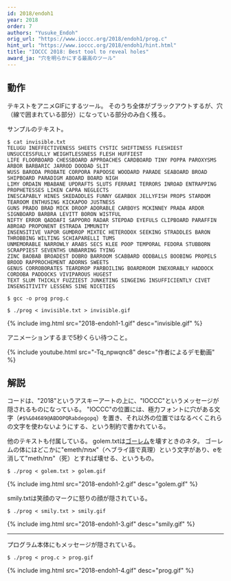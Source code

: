 ```yaml
---
id: 2018/endoh1
year: 2018
order: 7
authors: "Yusuke_Endoh"
orig_url: "https://www.ioccc.org/2018/endoh1/prog.c"
hint_url: "https://www.ioccc.org/2018/endoh1/hint.html"
title: "IOCCC 2018: Best tool to reveal holes"
award_ja: "穴を明らかにする最高のツール"
---
```


## 動作

テキストをアニメGIFにするツール。
そのうち全体がブラックアウトするが、穴（線で囲まれている部分）になっている部分のみ白く残る。

サンプルのテキスト。

```
$ cat invisible.txt
TELUGU INEFFECTIVENESS SHEETS CYSTIC SHIFTINESS FLESHIEST UNSUCCESSFULLY WEIGHTLESSNESS FLESH HUFFIEST
LIFE FLOORBOARD CHESSBOARD APPROACHES CARDBOARD TINY POPPA PAROXYSMS ARBOR BARBARIC JARROD DOODAD SLIT
WUSS BARODA PROBATE CORPORA PAPOOSE WOODARD PARADE SEABOARD BROAD SHIPBOARD PARADIGM ABOARD BOARD NIGH
LIMY ORDAIN MBABANE UPDRAFTS SLUTS FERRARI TERRORS INROAD ENTRAPPING PROPHETESSES LIKEN CAPRA NEGLECTS
INESCAPABLY HINES SKEDADDLES FUNNY GEARBOX JELLYFISH PROPS STARDOM TEAROOM ENTHUSING KICKAPOO JUSTNESS
GUNS PRADO BRAD MICK DROOP ADORABLE CARBOYS MCKINNEY PRADA ARDOR SIGNBOARD BARBRA LEVITT BORON WISTFUL
NIFTY ERROR QADDAFI SAPPORO RADAR STEPDAD EYEFULS CLIPBOARD PARAFFIN ABROAD PROPONENT ESTRADA IMMUNITY
INSENSITIVE VAPOR GUMDROP MIXTEC HETERODOX SEEKING STRADDLES BARON THROBBING WILTING SCHIAPARELLI TUMS
UNMEMORABLE NARROWLY ARABS SECS KLEE POOP TEMPORAL FEDORA STUBBORN SCRAPPIEST SEVENTHS UNBARRING TYING
ZINC BAOBAB BROADEST DOBRO BARROOM SCABBARD ODDBALLS BOOBING PROPELS BROOD RAPPROCHEMENT ADORNS SWEETS
GENUS CORROBORATES TEARDROP PARBOILING BOARDROOM INEXORABLY HADDOCK CORDOBA PADDOCKS VIVIPAROUS HUGEST
TEXT SLUM THICKLY FUZZIEST JUNKETING SINGEING INSUFFICIENTLY CIVET INSENSITIVITY LESSENS SINE NICETIES

$ gcc -o prog prog.c

$ ./prog < invisible.txt > invisible.gif
```

{% include img.html src="2018-endoh1-1.gif" desc="invisible.gif" %}

アニメーションするまで5秒くらい待つこと。

{% include youtube.html src="-Tq_npwqnc8" desc="作者によるデモ動画" %}

## 解説

コードは、"2018"というアスキーアートの上に、"IOCCC"というメッセージが隠されるものになっている。
"IOCCC"の位置には、極力フォントに穴がある文字（`#$%&04689@ABDOPQRabdegopq`）を置き、それ以外の位置ではなるべくこれらの文字を使わないようにする、という制約で書かれている。

他のテキストも付属している。
golem.txtは[ゴーレム](https://ja.wikipedia.org/wiki/%E3%82%B4%E3%83%BC%E3%83%AC%E3%83%A0)を壊すときのネタ。
ゴーレムの体にはどこかに"emeth/אמת"（ヘブライ語で真理）という文字があり、eを消して"meth/מת"（死）とすれば壊せる、というもの。

```
$ ./prog < golem.txt > golem.gif
```

{% include img.html src="2018-endoh1-2.gif" desc="golem.gif" %}

smily.txtは笑顔のマークに怒りの顔が隠されている。

```
$ ./prog < smily.txt > smily.gif
```

{% include img.html src="2018-endoh1-3.gif" desc="smily.gif" %}

---

プログラム本体にもメッセージが隠されている。

```
$ ./prog < prog.c > prog.gif
```

{% include img.html src="2018-endoh1-4.gif" desc="prog.gif" %}
